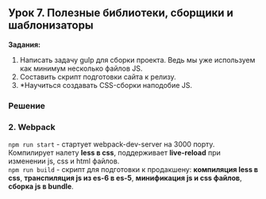 ## Урок 7. Полезные библиотеки, сборщики и шаблонизаторы
**Задания:** 
1. Написать задачу gulp для сборки проекта. Ведь мы уже используем как минимум несколько файлов JS.
2. Составить скрипт подготовки сайта к релизу.
3. *Научиться создавать CSS-сборки наподобие JS.

### Решение
### 2. Webpack  
`npm run start` - стартует webpack-dev-server на 3000 порту. Компилирует налету **less в css**, поддерживает **live-reload** при изменении js, css и html файлов.  
`npm run build` - скрипт для подготовки к продакшену: **компиляция less в css**, **транспиляция js из es-6 в es-5**, **минификация js и css файлов**, **сборка js в bundle**.
